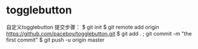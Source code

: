 # togglebutton
自定义togglebutton
提交步骤：
$ git init
$ git remote add origin https://github.com/paceboy/togglebutton.git
$ git add . ; git commit -m "the first commit"
$ git push -u origin master
